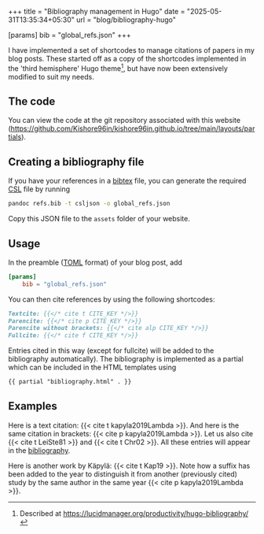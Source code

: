 +++
title = "Bibliography management in Hugo"
date = "2025-05-31T13:35:34+05:30"
url = "blog/bibliography-hugo"

[params]
	bib = "global_refs.json"
+++

I have implemented a set of shortcodes to manage citations of papers in my blog posts. These started off as a copy of the shortcodes implemented in the 'third hemisphere' Hugo theme[^note_third_hemi], but have now been extensively modified to suit my needs.

[^note_third_hemi]: Described at <https://lucidmanager.org/productivity/hugo-bibliography/>

## The code

You can view the code at the git repository associated with this website (<https://github.com/Kishore96in/kishore96in.github.io/tree/main/layouts/partials>).

## Creating a bibliography file

If you have your references in a [bibtex](https://en.wikipedia.org/wiki/BibTeX) file, you can generate the required [CSL](https://docs.citationstyles.org/en/stable/specification.html) file by running
```bash
pandoc refs.bib -t csljson -o global_refs.json
```
Copy this JSON file to the `assets` folder of your website.

##  Usage

In the preamble ([TOML](https://toml.io/en/) format) of your blog post, add
```toml
[params]
	bib = "global_refs.json"
```
You can then cite references by using the following shortcodes:
```markdown
Textcite: {{</* cite t CITE_KEY */>}}
Parencite: {{</* cite p CITE_KEY */>}}
Parencite without brackets: {{</* cite alp CITE_KEY */>}}
Fullcite: {{</* cite f CITE_KEY */>}}
```
Entries cited in this way (except for fullcite) will be added to the bibliography automatically).
The bibliography is implemented as a partial which can be included in the HTML templates using
```html
{{ partial "bibliography.html" . }}
```

## Examples

Here is a text citation: {{< cite t kapyla2019Lambda >}}.
And here is the same citation in brackets: {{< cite p kapyla2019Lambda >}}.
Let us also cite {{< cite t LeiSte81 >}} and {{< cite t Chr02 >}}.
All these entries will appear in the [bibliography](#bibliography).

Here is another work by Käpylä: {{< cite t Kap19 >}}.
Note how a suffix has been added to the year to distinguish it from another (previously cited) study by the same author in the same year {{< cite p kapyla2019Lambda >}}.
